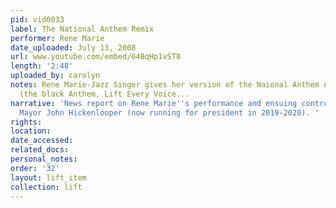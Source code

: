 ```yaml
---
pid: vid0033
label: The National Anthem Remix
performer: Rene Marie
date_uploaded: July 13, 2008
url: www.youtube.com/embed/64BqHp1vST8
length: '2:48'
uploaded_by: carolyn
notes: Rene Marie-Jazz Singer gives her version of the Naional Anthem Alternative
  (the black Anthem, Lift Every Voice...
narrative: 'News report on Rene Marie''s performance and ensuing controversy. Denver
  Mayor John Hickenlooper (now running for president in 2019-2020). '
rights: 
location: 
date_accessed: 
related_docs: 
personal_notes: 
order: '32'
layout: lift_item
collection: lift
---
```

